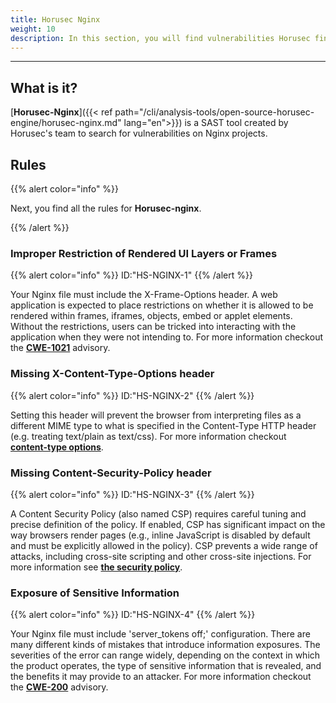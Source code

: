 ```yaml
---
title: Horusec Nginx
weight: 10
description: In this section, you will find vulnerabilities Horusec finds in nginx projects.
---
```


---

## **What is it?**

[**Horusec-Nginx**]({{< ref path="/cli/analysis-tools/open-source-horusec-engine/horusec-nginx.md" lang="en">}}) is a SAST tool created by Horusec's team to search for vulnerabilities on Nginx projects. 

## Rules

{{% alert color="info" %}}

Next, you find all the rules for **Horusec-nginx**. 

{{% /alert %}}

### **Improper Restriction of Rendered UI Layers or Frames**
{{% alert color="info" %}}
ID:"HS-NGINX-1"
{{% /alert %}}

Your Nginx file must include the X-Frame-Options header. A web application is expected to place restrictions on whether it is allowed to be rendered within frames, iframes, objects, embed or applet elements. Without the restrictions, users can be tricked into interacting with the application when they were not intending to. For more information checkout the [**CWE-1021**](**https://cwe.mitre.org/data/definitions/1021.html**) advisory.

### **Missing X-Content-Type-Options header**
{{% alert color="info" %}}
ID:"HS-NGINX-2"
{{% /alert %}}

Setting this header will prevent the browser from interpreting files as a different MIME type to what is specified in the Content-Type HTTP header (e.g. treating text/plain as text/css). For more information checkout [**content-type options**](https://owasp.org/www-project-secure-headers/#x-content-type-options).

### **Missing Content-Security-Policy header**
{{% alert color="info" %}}
ID:"HS-NGINX-3"
{{% /alert %}}

A Content Security Policy (also named CSP) requires careful tuning and precise definition of the policy. If enabled, CSP has significant impact on the way browsers render pages (e.g., inline JavaScript is disabled by default and must be explicitly allowed in the policy). CSP prevents a wide range of attacks, including cross-site scripting and other cross-site injections. For more information see [**the security policy**](https://owasp.org/www-project-secure-headers/#content-security-policy).

### **Exposure of Sensitive Information**
{{% alert color="info" %}}
ID:"HS-NGINX-4"
{{% /alert %}}

Your Nginx file must include 'server_tokens off;' configuration. There are many different kinds of mistakes that introduce information exposures. The severities of the error can range widely, depending on the context in which the product operates, the type of sensitive information that is revealed, and the benefits it may provide to an attacker. For more information checkout the [**CWE-200**](https://cwe.mitre.org/data/definitions/200.html) advisory.
